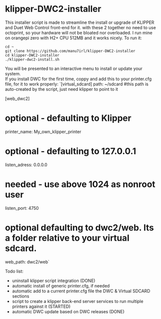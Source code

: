 # klipper-DWC2-installer
This installer script is made to streamline the install or upgrade of KLIPPER and Duet Web Control front-end for it.
with these 2 together no need to use octoprint, so your hardware will not be bloated nor overloaded.
I run mine on orangepi zero with H2+ CPU 512MB and it works nicely.
To run it:

`cd ~`   
`git clone https://github.com/manu7irl/klipper-DWC2-installer`  
`cd klipper-DWC2-installer`  
`./klipper-dwc2-install.sh`

You will be presented to an interactive menu to install or update your system.   
If you install DWC for the first time, coppy and add this to your printer.cfg file, for it to work properly:
`[virtual_sdcard]
path: ~/sdcard #this path is auto-created by the script, just need klipper to point to it

[web_dwc2]
# optional - defaulting to Klipper
printer_name: My_own_klipper_printer
# optional - defaulting to 127.0.0.1
listen_adress: 0.0.0.0
# needed - use above 1024 as nonroot user
listen_port: 4750
#	optional defaulting to dwc2/web. Its a folder relative to your virtual sdcard.
web_path: dwc2/web`

Todo list:
- uninstall klipper script integration (DONE)
- automatic install of generic printer.cfg, if needed
- automatic add to a current printer.cfg file the DWC & Virtual SDCARD sections 
- script to create a klipper back-end server services to run multiple printers against it (STARTED)
- automatic DWC update based on DWC releases (DONE)

